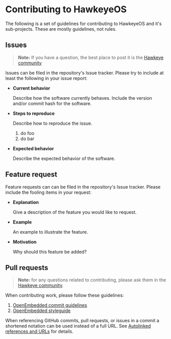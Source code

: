 # Contributing to HawkeyeOS

The following is a set of guidelines for contributing to HawkeyeOS and it's sub-projects. These are mostly guidelines, not rules.

## Issues
> **Note:** If you have a question, the best place to post it is the [Hawkeye community][community]

Issues can be filed in the repository's Issue tracker. Please try to include at least the following in your issue report:
- **Current behavior**

    Describe how the software currently behaves. Include the version and/or commit hash for the software.
- **Steps to reproduce**

    Describe how to reproduce the issue.
    1. do foo
    2. do bar

- **Expected behavior**

    Describe the expected behavior of the software.

## Feature request
Feature requests can can be filed in the repository's Issue tracker. Please include the fooling items in your request:
- **Explanation**

    Give a description of the feature you would like to request.
- **Example**

    An example to illustrate the feature.
- **Motivation**

    Why should this feature be added?

## Pull requests
> **Note:** for any questions related to contributing, please ask them in the [Hawkeye community][community].

When contributing work, please follow these guidelines:
1. [OpenEmbedded commit guidelines][oe-commit-guidelines]
2. [OpenEmbedded styleguide][oe-styleguide]

When referencing GitHub commits, pull requests, or issues in a commit a shortened notation can be used instead of a full URL. See [Autolinked references and URLs][gh-references] for details.

[community]:https://community.hwky.ai/
[oe-commit-guidelines]:https://www.openembedded.org/wiki/Commit_Patch_Message_Guidelines/
[oe-styleguide]:http://www.openembedded.org/wiki/Styleguide
[gh-references]:https://docs.github.com/en/github/writing-on-github/autolinked-references-and-urls#issues-and-pull-requests
